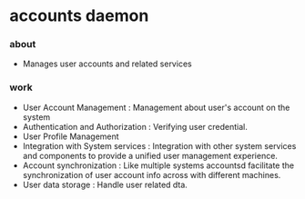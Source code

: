# accounts daemon

### about

- Manages user accounts and related services

### work

- User Account Management           : Management about user's account on the system
- Authentication and Authorization  : Verifying user credential.
- User Profile Management           
- Integration with System services  : Integration with other system services and components to provide a unified user management experience.
- Account synchronization           : Like multiple systems accountsd facilitate the synchronization of user account info across with different machines.
- User data storage                 : Handle user related dta.